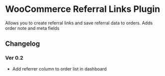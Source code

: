 # WooCommerce Referral Links Plugin

Allows you to create referral links and save referral data to orders. Adds order note and meta fields

## Changelog

### Ver 0.2

 - Add referrer column to order list in dashboard